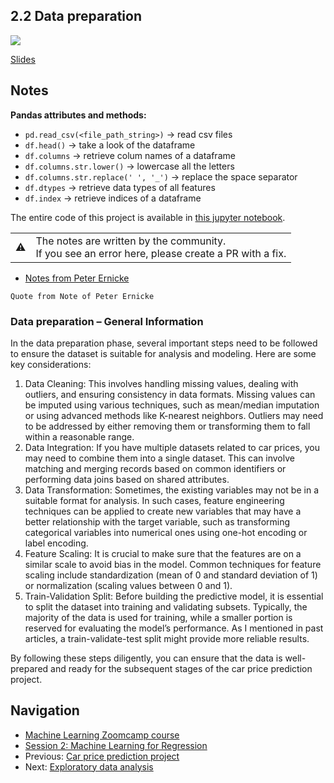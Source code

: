 ## 2.2 Data preparation

<a href="https://www.youtube.com/watch?v=Kd74oR4QWGM&list=PL3MmuxUbc_hIhxl5Ji8t4O6lPAOpHaCLR&index=13"><img src="images/thumbnail-2-02.jpg"></a>

[Slides](https://www.slideshare.net/AlexeyGrigorev/ml-zoomcamp-2-slides)

## Notes

**Pandas attributes and methods:**

- `pd.read_csv(<file_path_string>)` -> read csv files
- `df.head()` -> take a look of the dataframe
- `df.columns` -> retrieve colum names of a dataframe
- `df.columns.str.lower()` -> lowercase all the letters
- `df.columns.str.replace(' ', '_')` -> replace the space separator
- `df.dtypes` -> retrieve data types of all features
- `df.index` -> retrieve indices of a dataframe

The entire code of this project is available in [this jupyter notebook](notebook.ipynb).

<table>
   <tr>
      <td>⚠️</td>
      <td>
         The notes are written by the community. <br>
         If you see an error here, please create a PR with a fix.
      </td>
   </tr>
</table>

- [Notes from Peter Ernicke](https://knowmledge.com/2023/09/18/ml-zoomcamp-2023-machine-learning-for-regression-part-1/)

`Quote from Note of Peter Ernicke`

### Data preparation – General Information

In the data preparation phase, several important steps need to be followed to ensure the dataset is suitable for analysis and modeling. Here are some key considerations:

1. Data Cleaning: This involves handling missing values, dealing with outliers, and ensuring consistency in data formats. Missing values can be imputed using various techniques, such as mean/median imputation or using advanced methods like K-nearest neighbors. Outliers may need to be addressed by either removing them or transforming them to fall within a reasonable range.
2. Data Integration: If you have multiple datasets related to car prices, you may need to combine them into a single dataset. This can involve matching and merging records based on common identifiers or performing data joins based on shared attributes.
3. Data Transformation: Sometimes, the existing variables may not be in a suitable format for analysis. In such cases, feature engineering techniques can be applied to create new variables that may have a better relationship with the target variable, such as transforming categorical variables into numerical ones using one-hot encoding or label encoding.
4. Feature Scaling: It is crucial to make sure that the features are on a similar scale to avoid bias in the model. Common techniques for feature scaling include standardization (mean of 0 and standard deviation of 1) or normalization (scaling values between 0 and 1).
5. Train-Validation Split: Before building the predictive model, it is essential to split the dataset into training and validating subsets. Typically, the majority of the data is used for training, while a smaller portion is reserved for evaluating the model’s performance. As I mentioned in past articles, a train-validate-test split might provide more reliable results.

By following these steps diligently, you can ensure that the data is well-prepared and ready for the subsequent stages of the car price prediction project.

## Navigation

- [Machine Learning Zoomcamp course](../)
- [Session 2: Machine Learning for Regression](./)
- Previous: [Car price prediction project](01-car-price-intro.md)
- Next: [Exploratory data analysis](03-eda.md)
